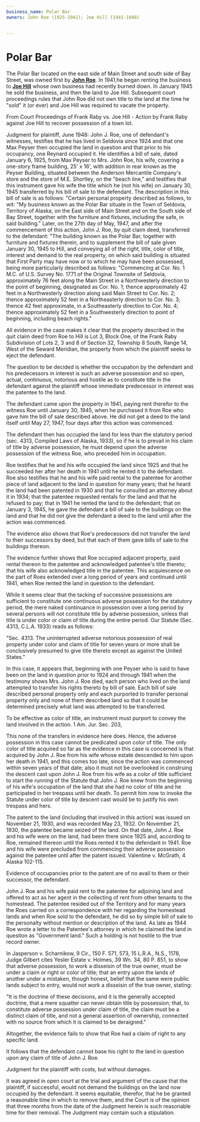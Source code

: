 ```yaml
---
business_name: Polar Bar
owners: John Roe (1925-1941); Joe Hill (1941-1948)


---
```


# **Polar Bar**

The Polar Bar located on the east side of Main Street and south side of Bay Street, was owned first by [**John Roe**](../_people/Roe_John.md).  In 1941,he began renting the business to [**Joe Hill**](./Joe_Hills_Hall.md) whose own business had recently burned down. In January 1945 he sold the business, and then the land to Joe Hill. Subsequent court proceedings rules that John Roe did not own title to the land at the time he "sold" it (or ever) and Joe Hill was required to vacate the property. 

From Court Proceedings of Frank Raby vs. Joe Hill -  Action by Frank Raby against Joe Hill to recover possession of a town lot.

Judgment for plaintiff, June 1948:
John J. Roe, one of defendant's witnesses, testifies that he has lived in Seldovia since 1924 and that one Max Peyser then occupied the land in question and that prior to his occupancy, one Reynard occupied it. He identifies a bill of sale, dated January 6, 1925, from Max Peyser to Mrs. John Roe, his wife, covering a one-story frame building, 25' x 16', with addition in rear known as the Peyser Building, situated between the Anderson Mercantile Company's store and the store of M.E. Shortley, on the "beach line," and testifies that this instrument gave his wife the title which he (not his wife) on January 30, 1945 transferred by his bill of sale to the defendant. The description in this bill of sale is as follows: 
"Certain personal property described as follows, to wit: 
"My business known as the Polar Bar situate in the Town of Seldovia, Territory of Alaska, on the East side of Main Street and on the South side of Bay Street, together with the furniture and fixtures, including the safe, in said building." 
Later, on the 27th day of May, 1947, and after the commencement of this action, John J. Roe, by quit claim deed, transferred to the defendant: 
"The building known as the Polar Bar, together with furniture and fixtures therein, and to supplement the bill of sale given January 30, 1945 to Hill, and conveying all of the right, title, color of title, interest and demand to the real property, on which said building is situated that First Party may have now or to which he may have been possessed, being more particularly described as follows: 
 "Commencing at Cor. No. 1 M.C. of U.S. Survey No. 1771 of the Original Townsite of Seldovia, approximately 76 feet along the Main Street in a Northwesterly direction to the point of beginning, designated as Cor. No. 1; thence approximately 42 feet in a Northwesterly direction along said Main Street to Cor. No. 2; thence approximately 52 feet in a Northeasterly direction to Cor. No. 3; thence 42 feet approximate, in a Southeasterly direction to Cor. No. 4; thence approximately 52 feet in a Southwesterly direction to point of beginning, including beach rights."

All evidence in the case makes it clear that the property described in the quit claim deed from Roe to Hill is Lot 3, Block One, of the Frank Raby Subdivision of Lots 2, 3 and 8 of Section 32, Township 8 South, Range 14, West of the Seward Meridian, the property from which the plaintiff seeks to eject the defendant.

The question to be decided is whether the occupation by the defendant and his predecessors in interest is such an adverse possession and so open, actual, continuous, notorious and hostile as to constitute title in the defendant against the plaintiff whose immediate predecessor in interest was the patentee to the land.

The defendant came upon the property in 1941, paying rent therefor to the witness Roe until January 30, 1945, when he purchased it from Roe who gave him the bill of sale described above. He did not get a deed to the land itself until May 27, 1947, four days after this action was commenced.

The defendant then has occupied the land for less than the statutory period (sec. 4313, Compiled Laws of Alaska, 1933), so if he is to prevail in his claim of title by adverse possession, he must depend upon the adverse possession of the witness Roe, who preceded him in occupation.

Roe testifies that he and his wife occupied the land since 1925 and that he succeeded her after her death in 1941 until he rented it to the defendant. Roe also testifies that he and his wife paid rental to the patentee for another piece of land adjacent to the land in question for many years; that he heard the land had been patented in 1930 and that he consulted an attorney about it in 1934; that the patentee requested rentals for the land and that he refused to pay; that in 1941 he rented the land to the defendant; that on January 3, 1945, he gave the defendant a bill of sale to the buildings on the land and that he did not give the defendant a deed to the land until after the action was commenced.

The evidence also shows that Roe's predecessors did not transfer the land to their successors by deed, but that each of them gave bills of sale to the buildings thereon.

The evidence further shows that Roe occupied adjacent property, paid rental thereon to the patentee and acknowledged patentee's title thereto; that his wife also acknowledged title in the patentee. This acquiescence on the part of Roes extended over a long period of years and continued until 1941, when Roe rented the land in question to the defendant.

While it seems clear that the tacking of successive possessions are sufficient to constitute one continuous adverse possession for the statutory period, the mere naked continuance in possession over a long period by several persons will not constitute title by adverse possession, unless that title is under color or claim of title during the entire period. Our Statute (Sec. 4313, C.L.A. 1933) reads as follows:

"Sec. 4313. The uninterrupted adverse notorious possession of real property under color and claim of title for seven years or more shall be conclusively presumed to give title thereto except as against the United States."

In this case, it appears that, beginning with one Peyser who is said to have been on the land in question prior to 1924 and through 1941 when the testimony shows Mrs. John J. Roe died, each person who lived on the land attempted to transfer his rights thereto by bill of sale. Each bill of sale described personal property only and each purported to transfer personal property only and none of them described land so that it could be determined precisely what land was attempted to be transferred. 

 To be effective as color of title, an instrument must purport to convey the land involved in the action. 1 Am. Jur. Sec. 203,

This none of the transfers in evidence here does. Hence, the adverse possession in this case cannot be predicated upon color of title. The only color of title acquired so far as the evidence in this case is concerned is that acquired by John J. Roe from his wife whose estate descended to him upon her death in 1941, and this comes too late, since the action was commenced within seven years of that date; also it must not be overlooked in construing the descent cast upon John J. Roe from his wife as a color of title sufficient to start the running of the Statute that John J. Roe knew from the beginning of his wife's occupation of the land that she had no color of title and he participated in her trespass until her death. To permit him now to invoke the Statute under color of title by descent cast would be to justify his own trespass and hers.

The patent to the land (including that involved in this action) was issued on November 21, 1930, and was recorded May 23, 1932. On November 21, 1930, the patentee became seized of the land. On that date, John J. Roe and his wife were on the land, had been there since 1925 and, according to Roe, remained thereon until the Roes rented it to the defendant in 1941. Roe and his wife were precluded from commencing their adverse possession against the patentee until after the patent issued. Valentine v. McGrath, 4 Alaska 102-115.

Evidence of occupancies prior to the patent are of no avail to them or their successor, the defendant.

John J. Roe and his wife paid rent to the patentee for adjoining land and offered to act as her agent in the collecting of rent from other tenants to the homestead. The patentee resided out of the Territory and for many years the Roes carried on a correspondence with her regarding the homestead lands and when Roe sold to the defendant, he did so by simple bill of sale to the personalty without mention or description of the land. As late as 1944 Roe wrote a letter to the Patentee's attorney in which he claimed the land in question as "Government land." Such a holding is not hostile to the true record owner.

In Jasperson v. Scharnikow, 9 Cir., 150 F. 571, 573, 15 L.R.A., N.S., 1178, Judge Gilbert cites Yesler Estate v. Holmes, 39 Wn. 34, 80 P. 851, to show that adverse possession, to work a disseisin of the true owner, must be under a claim or right or color of title; that an entry upon the lands of another under a mistaken, though honest, belief that the same were public lands subject to entry, would not work a disseisin of the true owner, stating:

"It is the doctrine of these decisions, and it is the generally accepted doctrine, that a mere squatter can never obtain title by possession; that, to constitute adverse possession under claim of title, the claim must be a distinct claim of title, and not a general assertion of ownership, connected with no source from which it is claimed to be deraigned."

Altogether, the evidence fails to show that Roe had a claim of right to any specific land.

It follows that the defendant cannot base his right to the land in question upon any claim of title of John J. Roe.

Judgment for the plaintiff with costs, but without damages.

It was agreed in open court at the trial and argument of the cause that the plaintiff, if successful, would not demand the buildings on the land now occupied by the defendant. It seems equitable, therefor, that he be granted a reasonable time in which to remove them, and the Court is of the opinion that three months from the date of the Judgment herein is such reasonable time for their removal. The Judgment may contain such a stipulation. 
